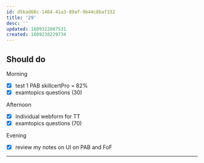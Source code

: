 ```yaml
---
id: d5bad68c-1464-41a3-89af-9b44c8baf332
title: '29'
desc: ''
updated: 1609322887531
created: 1609238229734
---
```


## Should do

Morning
- [x] test 1 PAB skillcertPro = 82%
- [x] examtopics questions (30)

Afternoon
- [x] Individual webform for TT
- [x] examtopics questions (70)

Evening
- [x] review my notes on UI on PAB and FoF

---
